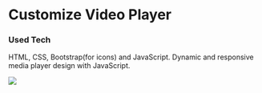 <h1> Customize Video Player </h1>

<h3>Used Tech</h3>

<p> HTML, CSS, Bootstrap(for icons) and JavaScript. Dynamic and responsive media player design with JavaScript. </p>

<img src="./video-player-screensave.gif">
